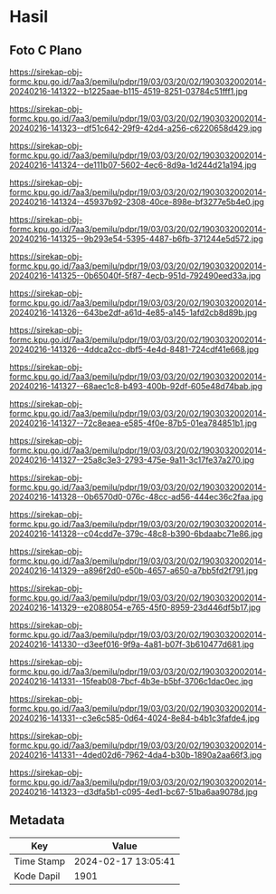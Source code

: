 # Hasil

## Foto C Plano

https://sirekap-obj-formc.kpu.go.id/7aa3/pemilu/pdpr/19/03/03/20/02/1903032002014-20240216-141322--b1225aae-b115-4519-8251-03784c51fff1.jpg

https://sirekap-obj-formc.kpu.go.id/7aa3/pemilu/pdpr/19/03/03/20/02/1903032002014-20240216-141323--df51c642-29f9-42d4-a256-c6220658d429.jpg

https://sirekap-obj-formc.kpu.go.id/7aa3/pemilu/pdpr/19/03/03/20/02/1903032002014-20240216-141324--de111b07-5602-4ec6-8d9a-1d244d21a194.jpg

https://sirekap-obj-formc.kpu.go.id/7aa3/pemilu/pdpr/19/03/03/20/02/1903032002014-20240216-141324--45937b92-2308-40ce-898e-bf3277e5b4e0.jpg

https://sirekap-obj-formc.kpu.go.id/7aa3/pemilu/pdpr/19/03/03/20/02/1903032002014-20240216-141325--9b293e54-5395-4487-b6fb-371244e5d572.jpg

https://sirekap-obj-formc.kpu.go.id/7aa3/pemilu/pdpr/19/03/03/20/02/1903032002014-20240216-141325--0b65040f-5f87-4ecb-951d-792490eed33a.jpg

https://sirekap-obj-formc.kpu.go.id/7aa3/pemilu/pdpr/19/03/03/20/02/1903032002014-20240216-141326--643be2df-a61d-4e85-a145-1afd2cb8d89b.jpg

https://sirekap-obj-formc.kpu.go.id/7aa3/pemilu/pdpr/19/03/03/20/02/1903032002014-20240216-141326--4ddca2cc-dbf5-4e4d-8481-724cdf41e668.jpg

https://sirekap-obj-formc.kpu.go.id/7aa3/pemilu/pdpr/19/03/03/20/02/1903032002014-20240216-141327--68aec1c8-b493-400b-92df-605e48d74bab.jpg

https://sirekap-obj-formc.kpu.go.id/7aa3/pemilu/pdpr/19/03/03/20/02/1903032002014-20240216-141327--72c8eaea-e585-4f0e-87b5-01ea784851b1.jpg

https://sirekap-obj-formc.kpu.go.id/7aa3/pemilu/pdpr/19/03/03/20/02/1903032002014-20240216-141327--25a8c3e3-2793-475e-9a11-3c17fe37a270.jpg

https://sirekap-obj-formc.kpu.go.id/7aa3/pemilu/pdpr/19/03/03/20/02/1903032002014-20240216-141328--0b6570d0-076c-48cc-ad56-444ec36c2faa.jpg

https://sirekap-obj-formc.kpu.go.id/7aa3/pemilu/pdpr/19/03/03/20/02/1903032002014-20240216-141328--c04cdd7e-379c-48c8-b390-6bdaabc71e86.jpg

https://sirekap-obj-formc.kpu.go.id/7aa3/pemilu/pdpr/19/03/03/20/02/1903032002014-20240216-141329--a896f2d0-e50b-4657-a650-a7bb5fd2f791.jpg

https://sirekap-obj-formc.kpu.go.id/7aa3/pemilu/pdpr/19/03/03/20/02/1903032002014-20240216-141329--e2088054-e765-45f0-8959-23d446df5b17.jpg

https://sirekap-obj-formc.kpu.go.id/7aa3/pemilu/pdpr/19/03/03/20/02/1903032002014-20240216-141330--d3eef016-9f9a-4a81-b07f-3b610477d681.jpg

https://sirekap-obj-formc.kpu.go.id/7aa3/pemilu/pdpr/19/03/03/20/02/1903032002014-20240216-141331--15feab08-7bcf-4b3e-b5bf-3706c1dac0ec.jpg

https://sirekap-obj-formc.kpu.go.id/7aa3/pemilu/pdpr/19/03/03/20/02/1903032002014-20240216-141331--c3e6c585-0d64-4024-8e84-b4b1c3fafde4.jpg

https://sirekap-obj-formc.kpu.go.id/7aa3/pemilu/pdpr/19/03/03/20/02/1903032002014-20240216-141331--4ded02d6-7962-4da4-b30b-1890a2aa66f3.jpg

https://sirekap-obj-formc.kpu.go.id/7aa3/pemilu/pdpr/19/03/03/20/02/1903032002014-20240216-141323--d3dfa5b1-c095-4ed1-bc67-51ba6aa9078d.jpg


## Metadata

| Key        | Value               |
| ---------- | ------------------- |
| Time Stamp | 2024-02-17 13:05:41 |
| Kode Dapil | 1901                |



